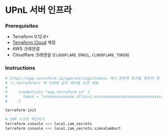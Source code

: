 UPnL 서버 인프라
========

### Prerequisites
- Terraform 0.12.6+
- [Terraform Cloud] 계정
- AWS 크레덴셜
- Cloudflare 크레덴셜 (`CLOUDFLARE_EMAIL`, `CLOUDFLARE_TOKEN`)

### Instructions
```bash
# https://app.terraform.io/app/settings/tokens 에서 본인의 토큰을 확인한 뒤
# ~/.terraformrc 에 아래와 같이 테라폼 토큰 세팅
#
#     credentials "app.terraform.io" {
#       token = "xxxxxxxxxxxxxx.atlasv1.xxxxxxxxxxxxxxxxxxxxxxxxxxxxxxxxxxxxxxxxxxxxxxxxxxxxxxxxxxxxxxxxxxx"
#     }

terraform init

# IAM 시크릿 확인하기
terraform console <<< local.iam_secrets
terraform console <<< local.iam_secrets.simnalamburt
```

[Terraform Cloud]: https://app.terraform.io
